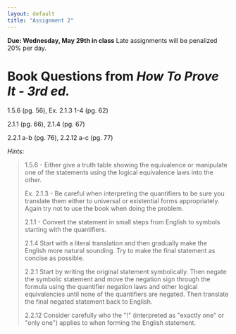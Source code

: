 ```yaml
---
layout: default
title: "Assignment 2"
---
```


**Due: Wednesday, May 29th in class** Late assignments will be penalized 20% per day.

Book Questions from *How To Prove It - 3rd ed.*
===============================================

1.5.6 (pg. 56), Ex. 2.1.3 1-4 (pg. 62)

2.1.1 (pg. 66), 2.1.4 (pg. 67)

2.2.1 a-b (pg. 76), 2.2.12 a-c (pg. 77)


*Hints:*

> 1.5.6 - Either give a truth table showing the equivalence or manipulate one of the statements using the logical equivalence laws into the other.
> 
> Ex. 2.1.3 - Be careful when interpreting the quantifiers to be sure you translate them either to universal or existential forms appropriately. Again try not to use the book when doing the problem.
> 
> 2.1.1 - Convert the statement in small steps from English to symbols starting with the quantifiers.
> 
> 2.1.4 Start with a literal translation and then gradually make the English more natural sounding. Try to make the final statement as concise as possible.
> 
> 2.2.1 Start by writing the original statement symbolically. Then negate the symbolic statement and move the negation sign through the formula using the quantifier negation laws and other logical equivalencies until none of the quantifiers are negated. Then translate the final negated statement back to English.
> 
> 2.2.12 Consider carefully who the "!" (interpreted as "exactly one" or "only one") applies to when forming the English statement.

